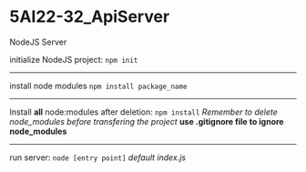 # 5AI22-32_ApiServer
NodeJS Server


initialize NodeJS project:
`npm init`
***
install node modules
`npm install package_name`
***
Install **all** node:modules after
deletion: `npm install`
*Remember to delete node_modules before transfering the project*
**use .gitignore file to ignore node_modules**
***
run server: `node [entry point]` *default index.js*
